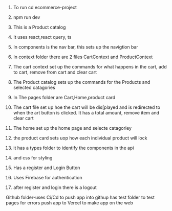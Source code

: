 1.  To run cd ecommerce-project
2.  npm run dev
3.  This is a Product catalog
4.  It uses react,react query, ts
5.  In components is the nav bar, this sets up the navigtion bar
6.  In context folder there are 2 files CartContext and ProductContext
7.  The cart context set up the commands for what happens in the cart, add to cart, remove from cart and clear cart
8.  The Product catalog sets up the commands for the Products and selected catagories
9.  In The pages folder are Cart,Home,product card
10.  The cart file set up hoe the cart will be dis[played and is redirected to when the art button is clicked.  It has a total amount, remove item and clear cart
11.  The home set up the home page and selecte catagoriey
12.  the product card sets uop how each individual product will lock
13.  it has a types folder to identify the components in the api
14.  and css for styling

15.  Has a register and Login Button
16.  Uses Firebase for authentication
17.  after register and login there is a logout

Github folder-uses Ci/Cd to push app into githup
has test folder to test pages for errors
push app to Vercel to make app on the web







































